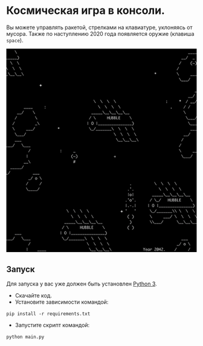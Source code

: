 # Космическая игра в консоли.

Вы можете управлять ракетой, стрелками на клавиатуре, уклоняясь от мусора. Также 
по наступлению 2020 года появляется оружие (клавиша `space`).

![gif](media/space_game.gif)

## Запуск

Для запуска у вас уже должен быть установлен [Python 3](https://www.python.org/downloads/release/python-379/).

- Скачайте код.
- Установите зависимости командой:
```
pip install -r requirements.txt
```
- Запустите скрипт командой: 
```
python main.py
```
